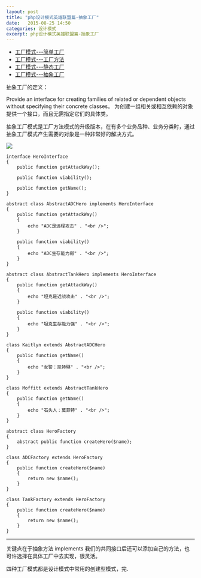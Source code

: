 ```yaml
---
layout: post
title: "php设计模式英雄联盟篇-抽象工厂"
date:   2015-08-25 14:50
categories: 设计模式
excerpt: php设计模式英雄联盟篇-抽象工厂
---
```


* [工厂模式---简单工厂](http://rrylee.github.io/2015/07/31/php-pattern-simple-factory/)
* [工厂模式---工厂方法](http://rrylee.github.io/2015/08/25/php-pattern-factorymethod/)
* [工厂模式---静态工厂](http://rrylee.github.io/2015/08/25/php-pattern-staticfactory/)
* [工厂模式---抽象工厂](http://rrylee.github.io/2015/08/25/php-pattern-abstructfactory/)

抽象工厂的定义：

Provide an interface for creating families of related or dependent objects without specifying their concrete classes。 为创建一组相关或相互依赖的对象提供一个接口，而且无需指定它们的具体类。

抽象工厂模式是工厂方法模式的升级版本，在有多个业务品种、业务分类时，通过抽象工厂模式产生需要的对象是一种非常好的解决方式。

![](http://ww1.sinaimg.cn/mw690/baa3278fgw1evev3fi9smj20dd0hv3zy.jpg)

    interface HeroInterface
    {
        public function getAttackWay();

        public function viability();

        public function getName();
    }

    abstract class AbstractADCHero implements HeroInterface
    {
        public function getAttackWay()
        {
            echo "ADC是远程攻击" . "<br />";
        }

        public function viability()
        {
            echo "ADC生存能力弱" . "<br />";
        }
    }

    abstract class AbstractTankHero implements HeroInterface
    {
        public function getAttackWay()
        {
            echo "坦克是近战攻击" . "<br />";
        }

        public function viability()
        {
            echo "坦克生存能力强" . "<br />";
        }
    }

    class Kaitlyn extends AbstractADCHero
    {
        public function getName()
        {
            echo "女警：凯特琳" . "<br />";
        }
    }

    class Moffitt extends AbstractTankHero
    {
        public function getName()
        {
            echo "石头人：莫菲特" . "<br />";
        }
    }

    abstract class HeroFactory
    {
        abstract public function createHero($name);
    }

    class ADCFactory extends HeroFactory
    {
        public function createHero($name)
        {
            return new $name();
        }
    }

    class TankFactory extends HeroFactory
    {
        public function createHero($name)
        {
            return new $name();
        }
    }

---

关键点在于抽象方法 implements 我们的共同接口后还可以添加自己的方法，也可许选择在具体工厂中去实现，很灵活。

四种工厂模式都是设计模式中常用的创建型模式，完.

